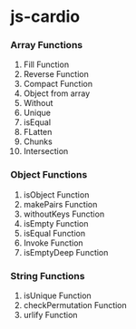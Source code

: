 # js-cardio

### Array Functions

1. Fill Function
1. Reverse Function
1. Compact Function
1. Object from array
1. Without
1. Unique
1. isEqual
1. FLatten
1. Chunks
1. Intersection

### Object Functions

1. isObject Function
1. makePairs Function
1. withoutKeys Function
1. isEmpty Function
1. isEqual Function
1. Invoke Function
1. isEmptyDeep Function

### String Functions

1. isUnique Function
1. checkPermutation Function
1. urlify Function

